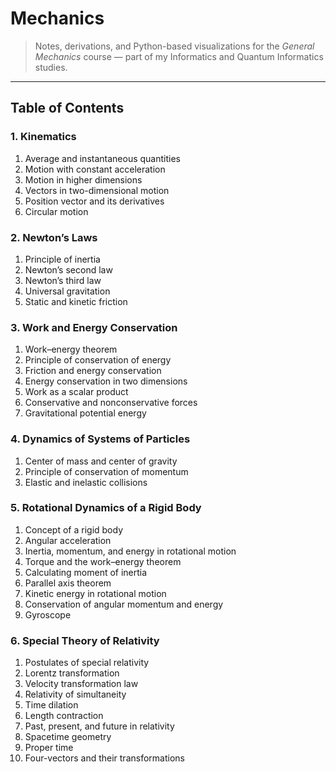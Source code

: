 # Mechanics

> Notes, derivations, and Python-based visualizations for the *General Mechanics* course — part of my Informatics and Quantum Informatics studies.

---

## Table of Contents

### 1. Kinematics
1. Average and instantaneous quantities  
2. Motion with constant acceleration  
3. Motion in higher dimensions  
4. Vectors in two-dimensional motion  
5. Position vector and its derivatives  
6. Circular motion  

### 2. Newton’s Laws
1. Principle of inertia  
2. Newton’s second law  
3. Newton’s third law  
4. Universal gravitation  
5. Static and kinetic friction  

### 3. Work and Energy Conservation
1. Work–energy theorem  
2. Principle of conservation of energy  
3. Friction and energy conservation  
4. Energy conservation in two dimensions  
5. Work as a scalar product  
6. Conservative and nonconservative forces  
7. Gravitational potential energy  

### 4. Dynamics of Systems of Particles
1. Center of mass and center of gravity  
2. Principle of conservation of momentum  
3. Elastic and inelastic collisions  

### 5. Rotational Dynamics of a Rigid Body
1. Concept of a rigid body  
2. Angular acceleration  
3. Inertia, momentum, and energy in rotational motion  
4. Torque and the work–energy theorem  
5. Calculating moment of inertia  
6. Parallel axis theorem  
7. Kinetic energy in rotational motion  
8. Conservation of angular momentum and energy  
9. Gyroscope  

### 6. Special Theory of Relativity
1. Postulates of special relativity  
2. Lorentz transformation  
3. Velocity transformation law  
4. Relativity of simultaneity  
5. Time dilation  
6. Length contraction  
7. Past, present, and future in relativity  
8. Spacetime geometry  
9. Proper time  
10. Four-vectors and their transformations  

